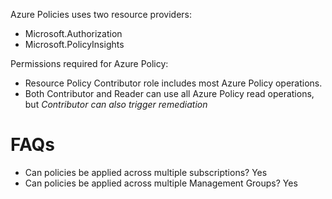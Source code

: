 Azure Policies uses two resource providers: 
- Microsoft.Authorization
- Microsoft.PolicyInsights

Permissions required for Azure Policy:
- Resource Policy Contributor role includes most Azure Policy operations. 
- Both Contributor and Reader can use all Azure Policy read operations, but *Contributor can also trigger remediation*

# FAQs
- Can policies be applied across multiple subscriptions? Yes
- Can policies be applied across multiple Management Groups? Yes
